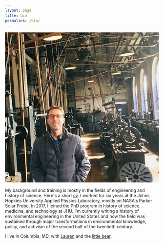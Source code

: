 ```yaml
---
layout: page
title: bio
permalink: /bio/
---
```


![](/assets/ryan.jpg)

My background and training is mostly in the fields of engineering and history of science. Here's a short [cv](/assets/hearty-cv.pdf). I worked for six years at the Johns Hopkins University Applied Physics Laboratory, mostly on NASA's Parker Solar Probe. In 2017, I joined the PhD program in history of science, medicine, and technology at JHU. I'm currently writing a history of environmental engineering in the United States and how the field was sustained through major transformations in environmental knowledge, policy, and activism of the second half of the twentieth century.

I live in Columbia, MD, with [Lauren](https://www.irismusicproject.com/team) and the [little bear](/assets/little-bear.jpg).
